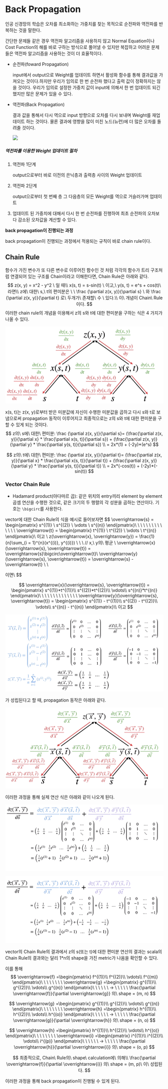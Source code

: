 # Back Propagation

인공 신경망의 학습은 오차를 최소화하는 가중치를 찾는 목적으로 순전파와 역전파를 반복하는 것을 말한다.

간단한 문제들 같은 경우 역전파 알고리즘을 사용하지 않고 Normal Equation이나 Cost Function의 해를 바로 구하는 방식으로 풀어낼 수 있지만 복잡하고 어려운 문제들은 역전파 알고리즘을 사용하는 것이 더 효율적이다.

- 순전파(foward Propagation)

  input에서 output으로 Weight를 업데이트 하면서 활성화 함수를 통해 결과값을 가져오는 것이다.하지만 우리가 임의로 한 번 순전파 했다고 출력 값이 정확하지는 않을 것이다. 우리가 임의로 설정한 가중치 값이 input에 의해서 한 번 업데이트 되긴 했지만 많은 문제가 있을 수 있다.

- 역전파(Back Propagation)

  결과 값을 통해서 다시 역으로 input 방향으로 오차를 다시 보내며 Weight를 재업데이트 하는 것이다. 물론 결과에 영향을 많이 미친 노드(뉴런)에 더 많은 오차를 돌려줄 것이다.

  ![](https://i.stack.imgur.com/H1KsG.png)

##### 역전파를 이용한 Weight 업데이트 절차

1. 역전파 1단계

   output으로부터 바로 이전의 은닉층과 출력층 사이의 Weight 업데이트

2. 역전파 2단계

   output으로부터 첫 번째 층 그 다음층의 모든 Weight를 역으로 거슬러가며 업데이트

3. 업데이트 된 가중치에 대해서 다시 한 번 순전파를 진행하여 최초 순전파의 오차보다 감소된 오차값을 계산할 수 있다.



**back propagation이 진행되는 과정**

back propagation이 진행되는 과정에서 적용되는 규칙이 바로 chain rule이다.



## Chain Rule

함수가 가진 변수가 또 다른 변수로 이루어진 함수인 것 처럼 각각의 함수가 트리 구조처럼 연결되어 있는 구조를 Chain이라고 이해한다면, Chain Rule은 아래와 같다.
$$
z(x, y) = x^2 - y^2  \ 일 때\\
x(s, t) = s-sin(t) \ 이고,\ y(s, t) = e^s + cos(t)\ 라면\\
z에\ 대한\ s,\ t의 편미분은 \ \ \frac {\partial z(x, y)}{\partial s} \ 와 \frac {\partial z(x, y)}{\partial t} 로\ 두개가\ 존재할\ 수 \ 있다.\\
이\ 개념이 Chain\ Rule이다.
$$
이러한 chain rule의 개념을 이용해서 z의 s와 t에 대한 편미분을 구하는 식은 4 가지가 나올 수 있다.

![](https://github.com/HibernationNo1/TIL/blob/master/image/4.jpg?raw=true)

x(s, t)는 z(x, y)로부터 받은 미분값에 자신이 수행한 미분값을 곱하고 다시 s와 t로 보냄으로써 propagation 동작이 이루어지고 최종적으로는 z의 s와 t에 대한 편미분을 구할 수 있게 되는 것이다.
$$
z의\ s에\ 대한\ 편미분: \frac {\partial z(x, y)}{\partial s}= (\frac{\partial z(x, y)}{\partial x} *  \frac{\partial x(s, t)}{\partial s}) + (\frac{\partial z(x, y)}{\partial y} *  \frac{\partial y(s, t)}{\partial s})
\\ = 2x*(1) + (-2y)*(e^s)
$$

$$
z의\ t에\ 대한\ 편미분: \frac {\partial z(x, y)}{\partial t}= (\frac{\partial z(x, y)}{\partial x} *  \frac{\partial x(s, t)}{\partial t}) + (\frac{\partial z(x, y)}{\partial y} *  \frac{\partial y(s, t)}{\partial t})
\\ = 2x*(-cos(t)) + (-2y)*(-sin(t))
$$



### Vector Chain Rule

- Hadamard product(아다마르 곱): 같은 위치의 entry끼리 element by element 곱셈 연산을 수행한 것으로, 같은 크기의 두 행렬의 각 성분을 곱하는 연산이다. 기호는 `\bigcirc`를 사용한다. 

vector에 대한 Chain Rule의 식을 예시로 들어보자면
$$
\overrightarrow{s} = \begin{pmatrix}
s^{(1)}
\\ 
s^{(2)}
\\ 
\vdots
\\ 
s^{(n)}
\end{pmatrix}\ \ \ \ \ \ \ \ \ \ \ \ \ \ 
\overrightarrow{t} = \begin{pmatrix}
t^{(1)}
\\ 
t^{(2)}
\\ 
\vdots
\\ 
t^{(n)}
\end{pmatrix}\\ 
이고 \\
z(\overrightarrow{x}, \overrightarrow{y}) = \frac{1}{n}\sum_{i = 1}^{n}(x^{(i)}, y^{(i)}) \ \ \ // x,\ y의\ 평균 \\ 
\overrightarrow{x}(\overrightarrow{s}, \overrightarrow{t}) = \overrightarrow{s}\bigcirc\overrightarrow{t}\\
\overrightarrow{y}(\overrightarrow{s}, \overrightarrow{t}) = \overrightarrow{s} - \overrightarrow{t} \\
 \\

이면\\
$$

$$
\overrightarrow{x}(\overrightarrow{s}, \overrightarrow{t})  = \begin{pmatrix}
s^{(1)}*t^{(1)}\\ 
s^{(2)}*t^{(2)}\\ 
\vdots\\ 
s^{(n)}*t^{(n)}
\end{pmatrix}\ \ \ \ \ \ \ \ \ \ \ \ \ \ 
\overrightarrow{y}(\overrightarrow{s}, \overrightarrow{t})  = \begin{pmatrix}
s^{(1)} - t^{(1)}\\ 
s^{(2)} - t^{(2)}\\ 
\vdots\\ 
s^{(n)} - t^{(n)}
\end{pmatrix}\\ 이고
$$

![](https://github.com/HibernationNo1/TIL/blob/master/image/5.jpg?raw=true)

가 성립된다고 할 때, propagation 동작은 아래와 같다.

![](https://github.com/HibernationNo1/TIL/blob/master/image/6.jpg?raw=true)

이러한 과정을 통해 실제 연산 식은 아래와 같이 나오게 된다.

![](https://github.com/HibernationNo1/TIL/blob/master/image/7.jpg?raw=true)

![](https://github.com/HibernationNo1/TIL/blob/master/image/8.jpg?raw=true)

vector의 Chain Rule의 결과에서 z의 s(또는 t)에 대한 편미분 연산의 결과는 scala의 Chain Rule의 결과와는 달리 1*n의 shape을 가진 metric가 나옴을 확인할 수 있다.

이를 통해 
$$
\overrightarrow{f} =\begin{pmatrix}
f^{(1)}\\ f^{(2)}\\ \vdots\\ f^{(m)}
\end{pmatrix}\ \ \ \ \ \ \ \
\overrightarrow{g} =\begin{pmatrix}
g^{(1)}\\ g^{(2)}\\ \vdots\\ g^{(n)}
\end{pmatrix}\ \ \ \ \ \  -> \ \ \ \ \ \frac{\partial \overrightarrow{f}}{\partial \overrightarrow{g}}  의\ shape = (m, n)
$$

$$
\overrightarrow{g} =\begin{pmatrix}
g^{(1)}\\ g^{(2)}\\ \vdots\\ g^{(n)}
\end{pmatrix}\ \ \ \ \ \ \ \
\overrightarrow{h} =\begin{pmatrix}
h^{(1)}\\ h^{(2)}\\ \vdots\\ h^{(o)}
\end{pmatrix}\ \ \ \ \ \  -> \ \ \ \ \ \frac{\partial \overrightarrow{g}}{\partial \overrightarrow{h}}  의\ shape = (n, o)
$$

$$
\overrightarrow{h} =\begin{pmatrix}
h^{(1)}\\ h^{(2)}\\ \vdots\\ h^{(o)}
\end{pmatrix}\ \ \ \ \ \ \ \
\overrightarrow{i} =\begin{pmatrix}
i^{(1)}\\ i^{(2)}\\ \vdots\\ i^{(p)}
\end{pmatrix}\ \ \ \ \ \  -> \ \ \ \ \ \frac{\partial \overrightarrow{h}}{\partial \overrightarrow{i}}  의\ shape = (o, p)
$$

$$
최종적으로, Chain\ Rule의\ shape\ calculation에\ 의해\\
\frac{\partial \overrightarrow{f}}{\partial \overrightarrow{i}}  의\ shape = (m, p)\ 이\ 성립된다.
$$

이러한 과정을 통해 back propagation이 진행될 수 있게 된다.